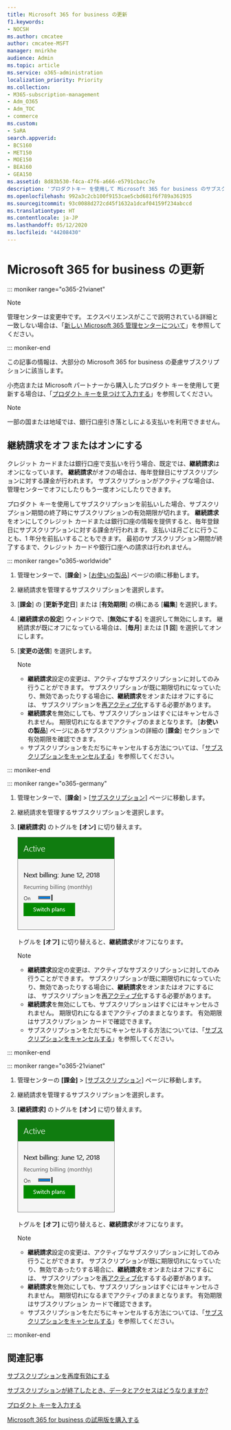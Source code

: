 ```yaml
---
title: Microsoft 365 for business の更新
f1.keywords:
- NOCSH
ms.author: cmcatee
author: cmcatee-MSFT
manager: mnirkhe
audience: Admin
ms.topic: article
ms.service: o365-administration
localization_priority: Priority
ms.collection:
- M365-subscription-management
- Adm_O365
- Adm_TOC
- commerce
ms.custom:
- SaRA
search.appverid:
- BCS160
- MET150
- MOE150
- BEA160
- GEA150
ms.assetid: 8d83b530-f4ca-47f6-a666-e5791cbacc7e
description: 'プロダクトキー を使用して Microsoft 365 for business のサブスクリプションを更新し、継続請求をオンまたはオフにする方法について説明します。 '
ms.openlocfilehash: 992a3c2cb100f9153cae5cbd681f6f789a361935
ms.sourcegitcommit: 93c0088d272cd45f1632a1dcaf04159f234abccd
ms.translationtype: HT
ms.contentlocale: ja-JP
ms.lasthandoff: 05/12/2020
ms.locfileid: "44208430"
---
```

# <a name="renew-microsoft-365-for-business"></a>Microsoft 365 for business の更新

::: moniker range="o365-21vianet"

> [!NOTE]
> 管理センターは変更中です。 エクスペリエンスがここで説明されている詳細と一致しない場合は、「[新しい Microsoft 365 管理センターについて](https://docs.microsoft.com/microsoft-365/admin/microsoft-365-admin-center-preview?view=o365-21vianet)」を参照してください。

::: moniker-end

この記事の情報は、大部分の Microsoft 365 for business の憂慮サブスクリプションに該当します。
  
小売店または Microsoft パートナーから購入したプロダクト キーを使用して更新する場合は、「[プロダクト キーを見つけて入力する](../enter-your-product-key.md)」を参照してください。

> [!NOTE]
> 一部の国または地域では、銀行口座引き落としによる支払いを利用できません。
  
## <a name="turn-recurring-billing-off-or-on"></a>継続請求をオフまたはオンにする

クレジット カードまたは銀行口座で支払いを行う場合、既定では、**継続請求**はオンになっています。 **継続請求**がオフの場合は、毎年登録日にサブスクリプションに対する課金が行われます。 サブスクリプションがアクティブな場合は、管理センターでオフにしたりもう一度オンにしたりできます。
  
プロダクト キーを使用してサブスクリプションを前払いした場合、サブスクリプション期間の終了時にサブスクリプションの有効期限が切れます。 **継続請求**をオンにしてクレジット カードまたは銀行口座の情報を提供すると、毎年登録日にサブスクリプションに対する課金が行われます。 支払いは月ごとに行うことも、1 年分を前払いすることもできます。 最初のサブスクリプション期間が終了するまで、クレジット カードや銀行口座への請求は行われません。

::: moniker range="o365-worldwide"

1. 管理センターで、[**課金**] \> [<a href="https://go.microsoft.com/fwlink/p/?linkid=842054" target="_blank">お使いの製品</a>] ページの順に移動します。

2. 継続請求を管理するサブスクリプションを選択します。

3. [**課金**] の [**更新予定日**] または [**有効期限**] の横にある [**編集**] を選択します。

4. [**継続請求の設定**] ウィンドウで、[**無効にする**] を選択して無効にします。 継続請求が既にオフになっている場合は、[**毎月**] または [**1 回**] を選択してオンにします。

5. [**変更の送信**] を選択します。

    > [!NOTE]
    > - **継続請求**設定の変更は、アクティブなサブスクリプションに対してのみ行うことができます。 サブスクリプションが既に期限切れになっていたり、無効であったりする場合に、**継続請求**をオンまたはオフにするには、 サブスクリプションを[再アクティブ化](reactivate-your-subscription.md)するする必要があります。
    > - **継続請求**を無効にしても、サブスクリプションはすぐにはキャンセルされません。 期限切れになるまでアクティブのままとなります。 [**お使いの製品**] ページにあるサブスクリプションの詳細の [**課金**] セクションで有効期限を確認できます。
    > - サブスクリプションをただちにキャンセルする方法については、「[サブスクリプションをキャンセルする](cancel-your-subscription.md)」を参照してください。

::: moniker-end

::: moniker range="o365-germany"
  
1. 管理センターで、[**課金**] \> [<a href="https://go.microsoft.com/fwlink/p/?linkid=847745" target="_blank">サブスクリプション</a>] ページに移動します。

2. 継続請求を管理するサブスクリプションを選択します。

3. **[継続請求]** のトグルを **[オン]** に切り替えます。

    ![継続請求がオンになっているサブスクリプション カードのクローズアップ。](../../media/984464dc-6b63-4b24-84e1-67f6c4b1d48e.png)
  
    トグルを **[オフ]** に切り替えると、**継続請求**がオフになります。

    > [!NOTE]
    > - **継続請求**設定の変更は、アクティブなサブスクリプションに対してのみ行うことができます。 サブスクリプションが既に期限切れになっていたり、無効であったりする場合に、**継続請求**をオンまたはオフにするには、 サブスクリプションを[再アクティブ化](reactivate-your-subscription.md)するする必要があります。
    > - **継続請求**を無効にしても、サブスクリプションはすぐにはキャンセルされません。 期限切れになるまでアクティブのままとなります。 有効期限はサブスクリプション カードで確認できます。
    > - サブスクリプションをただちにキャンセルする方法については、「[サブスクリプションをキャンセルする](cancel-your-subscription.md)」を参照してください。

::: moniker-end

::: moniker range="o365-21vianet"
  
1. 管理センターの **[課金]** \> <a href="https://go.microsoft.com/fwlink/p/?linkid=850626" target="_blank">[サブスクリプション]</a> ページに移動します。

2. 継続請求を管理するサブスクリプションを選択します。

3. **[継続請求]** のトグルを **[オン]** に切り替えます。

    ![継続請求がオンになっているサブスクリプション カードのクローズアップ。](../../media/984464dc-6b63-4b24-84e1-67f6c4b1d48e.png)
  
    トグルを **[オフ]** に切り替えると、**継続請求**がオフになります。

    > [!NOTE]
    > - **継続請求**設定の変更は、アクティブなサブスクリプションに対してのみ行うことができます。 サブスクリプションが既に期限切れになっていたり、無効であったりする場合に、**継続請求**をオンまたはオフにするには、 サブスクリプションを[再アクティブ化](reactivate-your-subscription.md)するする必要があります。
    > - **継続請求**を無効にしても、サブスクリプションはすぐにはキャンセルされません。 期限切れになるまでアクティブのままとなります。 有効期限はサブスクリプション カードで確認できます。
    > - サブスクリプションをただちにキャンセルする方法については、「[サブスクリプションをキャンセルする](cancel-your-subscription.md)」を参照してください。

::: moniker-end

## <a name="related-articles"></a>関連記事

[サブスクリプションを再度有効にする](reactivate-your-subscription.md)
  
[サブスクリプションが終了したとき、データとアクセスはどうなりますか?](what-if-my-subscription-expires.md)

[プロダクト キーを入力する](../enter-your-product-key.md)
  
[Microsoft 365 for business の試用版を購入する](../buy-a-subscription-from-your-free-trial.md)
